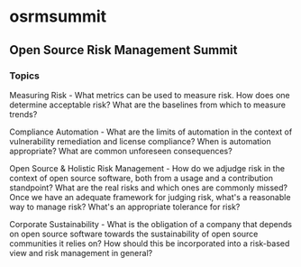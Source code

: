 # osrmsummit
## Open Source Risk Management Summit 

### Topics 

Measuring Risk - What metrics can be used to measure risk. How does one determine acceptable risk? What are the baselines from which to measure trends?

Compliance Automation - What are the limits of automation in the context of vulnerability remediation and license compliance? 
	When is automation appropriate? What are common unforeseen consequences?

Open Source & Holistic Risk Management - How do we adjudge risk in the context of open source software, both from a usage and a contribution standpoint? What are the real risks and which ones are commonly missed? Once we have an adequate framework for judging risk, what's a reasonable way to manage risk? What's an appropriate tolerance for risk?

Corporate Sustainability - What is the obligation of a company that depends on open source software towards the sustainability of open source communities it relies on? How should this be incorporated into a risk-based view and risk management in general?
